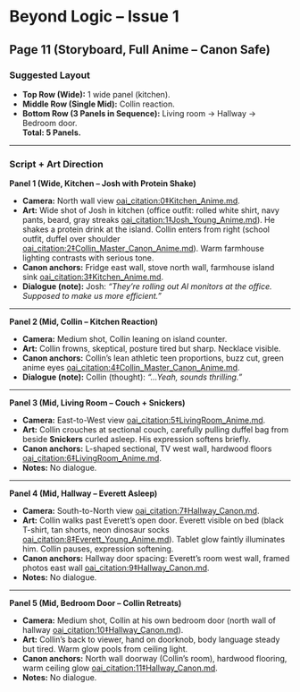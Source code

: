 # Beyond Logic – Issue 1  
## Page 11 (Storyboard, Full Anime – Canon Safe)

### Suggested Layout  
- **Top Row (Wide):** 1 wide panel (kitchen).  
- **Middle Row (Single Mid):** Collin reaction.  
- **Bottom Row (3 Panels in Sequence):** Living room → Hallway → Bedroom door.  
**Total: 5 Panels.**

---

### Script + Art Direction

**Panel 1 (Wide, Kitchen – Josh with Protein Shake)**  
- **Camera:** North wall view [oai_citation:0‡Kitchen_Anime.md](file-service://file-9nRfMHKyJM1vMEhiiqc58n).  
- **Art:** Wide shot of Josh in kitchen (office outfit: rolled white shirt, navy pants, beard, gray streaks [oai_citation:1‡Josh_Young_Anime.md](file-service://file-LFP8EZsTwNQ9SPs6QdWf5t)). He shakes a protein drink at the island. Collin enters from right (school outfit, duffel over shoulder [oai_citation:2‡Collin_Master_Canon_Anime.md](file-service://file-TAS21FPz6jf1uGzM8m59jN)). Warm farmhouse lighting contrasts with serious tone.  
- **Canon anchors:** Fridge east wall, stove north wall, farmhouse island sink [oai_citation:3‡Kitchen_Anime.md](file-service://file-9nRfMHKyJM1vMEhiiqc58n).  
- **Dialogue (note):** Josh: *“They’re rolling out AI monitors at the office. Supposed to make us more efficient.”*  

---

**Panel 2 (Mid, Collin – Kitchen Reaction)**  
- **Camera:** Medium shot, Collin leaning on island counter.  
- **Art:** Collin frowns, skeptical, posture tired but sharp. Necklace visible.  
- **Canon anchors:** Collin’s lean athletic teen proportions, buzz cut, green anime eyes [oai_citation:4‡Collin_Master_Canon_Anime.md](file-service://file-TAS21FPz6jf1uGzM8m59jN).  
- **Dialogue (note):** Collin (thought): *“…Yeah, sounds thrilling.”*  

---

**Panel 3 (Mid, Living Room – Couch + Snickers)**  
- **Camera:** East-to-West view [oai_citation:5‡LivingRoom_Anime.md](file-service://file-E3TBCmZooy8EKcFJXXvvLB).  
- **Art:** Collin crouches at sectional couch, carefully pulling duffel bag from beside **Snickers** curled asleep. His expression softens briefly.  
- **Canon anchors:** L-shaped sectional, TV west wall, hardwood floors [oai_citation:6‡LivingRoom_Anime.md](file-service://file-E3TBCmZooy8EKcFJXXvvLB).  
- **Notes:** No dialogue.  

---

**Panel 4 (Mid, Hallway – Everett Asleep)**  
- **Camera:** South-to-North view [oai_citation:7‡Hallway_Canon.md](file-service://file-PtAJqeSALh25tgT5fDx8pT).  
- **Art:** Collin walks past Everett’s open door. Everett visible on bed (black T-shirt, tan shorts, neon dinosaur socks [oai_citation:8‡Everett_Young_Anime.md](file-service://file-HseVxFdRJ6ziotTes414Qn)). Tablet glow faintly illuminates him. Collin pauses, expression softening.  
- **Canon anchors:** Hallway door spacing: Everett’s room west wall, framed photos east wall [oai_citation:9‡Hallway_Canon.md](file-service://file-PtAJqeSALh25tgT5fDx8pT).  
- **Notes:** No dialogue.  

---

**Panel 5 (Mid, Bedroom Door – Collin Retreats)**  
- **Camera:** Medium shot, Collin at his own bedroom door (north wall of hallway [oai_citation:10‡Hallway_Canon.md](file-service://file-PtAJqeSALh25tgT5fDx8pT)).  
- **Art:** Collin’s back to viewer, hand on doorknob, body language steady but tired. Warm glow pools from ceiling light.  
- **Canon anchors:** North wall doorway (Collin’s room), hardwood flooring, warm ceiling glow [oai_citation:11‡Hallway_Canon.md](file-service://file-PtAJqeSALh25tgT5fDx8pT).  
- **Notes:** No dialogue.  

